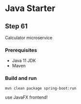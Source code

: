 # Java Starter #

## Step 61

Calculator microservice

### Prerequisites
- Java 11 JDK
- Maven

### Build and run

```shell
mvn clean package spring-boot:run
```

use JavaFX frontend!
